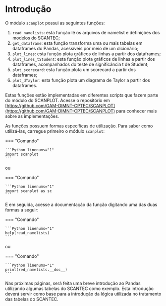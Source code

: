 # Introdução

O módulo `scanplot` possui as seguintes funções:

1. `read_namelists`: esta função lê os arquivos de namelist e definições dos modelos do SCANTEC;
2. `get_dataframe`: esta função transforma uma ou mais tabelas em dataframes do Pandas, acessíveis por meio de um dicionário;
3. `plot_lines`: esta função plota gráficos de linhas a partir dos dataframes;
4. `plot_lines_tStudent`: esta função plota gráficos de linhas a partir dos dataframes, acompanhados do teste de significância t de Student;
5. `plot_scorecard`: esta função plota um scorecard a partir dos dataframes;
6. `plot_dTaylor`: esta função plota um diagrama de Taylor a partir dos dataframes.

Estas funções estão implementadas em diferentes scripts que fazem parte do módulo do SCANPLOT. Acesse o repositório em [https://github.com/GAM-DIMNT-CPTEC/SCANPLOT](https://github.com/GAM-DIMNT-CPTEC/SCANPLOT) para conhecer mais sobre as implementações.

As funções possuem formas específicas de utilização. Para saber como utilizá-las, carregue primeiro o módulo `scanplot`:

=== "Comando"

    ```Python linenums="1"
    import scanplot
    ```

ou 

=== "Comando"

    ```Python linenums="1"
    import scanplot as sc
    ```

E em seguida, acesse a documentação da função digitando uma das duas formas a seguir:

=== "Comando"

    ```Python linenums="1"
    help(read_namelists)
    ```

ou

=== "Comando"

    ```Python linenums="1"
    print(red_namelists.__doc__)
    ```

Nas próximas páginas, será feita uma breve introdução ao Pandas utilizando algumas tabelas do SCANTEC como exemplo. Esta introdução deverá servir como base para a introdução da lógica utilizada no tratamento das tabelas do SCANTEC.
